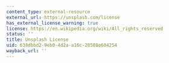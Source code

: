 ```yaml
---
content_type: external-resource
external_url: https://unsplash.com/license
has_external_license_warning: true
license: https://en.wikipedia.org/wiki/All_rights_reserved
status: ''
title: Unsplash License
uid: 638dbbd2-9eb0-4d2a-a16c-28588e604254
wayback_url: ''
---
```

